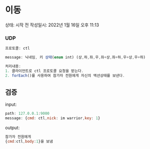 # 이동

상태: 시작 전
작성일시: 2022년 1월 16일 오후 11:13

### UDP

```jsx
프로토콜: ctl

message: 닉네임, 키 상태(enum int) (상,하,좌,우,좌+상,좌+하,우+상,우+하)

처리내용:
1. 클라이언트로 ctl 프로토콜 요청을 받는다.
2. forEach()를 사용하여 참가자 전원에게 자신의 액션상태를 보낸다.
```

## 검증

input:

```jsx
path: 127.0.0.1:9000
message: {cmd: ctl,nick: im warrior,key: 1}
```

output: 

```jsx
참가자 전원에게
{cmd:ctl,body:1}을 보냄
```